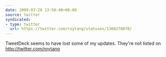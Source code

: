 ```yaml
---
date: 2009-03-20 13:50:40+00:00
source: twitter
syndicated:
- type: twitter
  url: https://twitter.com/roytang/statuses/1360278078/
---
```


TweetDeck seems to have lost some of my updates. They're not listed on http://twitter.com/roytang